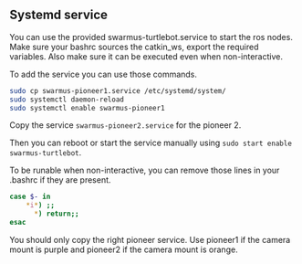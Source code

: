 ## Systemd service
You can use the provided swarmus-turtlebot.service to start the ros nodes. Make sure your bashrc sources the catkin_ws, export the required variables. Also make sure it can be executed even when non-interactive.

To add the service you can use those commands.
```sh
sudo cp swarmus-pioneer1.service /etc/systemd/system/
sudo systemctl daemon-reload
sudo systemctl enable swarmus-pioneer1
```
Copy the service `swarmus-pioneer2.service` for the pioneer 2.

Then you can reboot or start the service manually using `sudo start enable swarmus-turtlebot`.

To be runable when non-interactive, you can remove those lines in your .bashrc if they are present.
```sh
case $- in
    *i*) ;;
      *) return;;
esac
```

You should only copy the right pioneer service. Use pioneer1 if the camera mount is purple and pioneer2 if the camera mount is orange.
